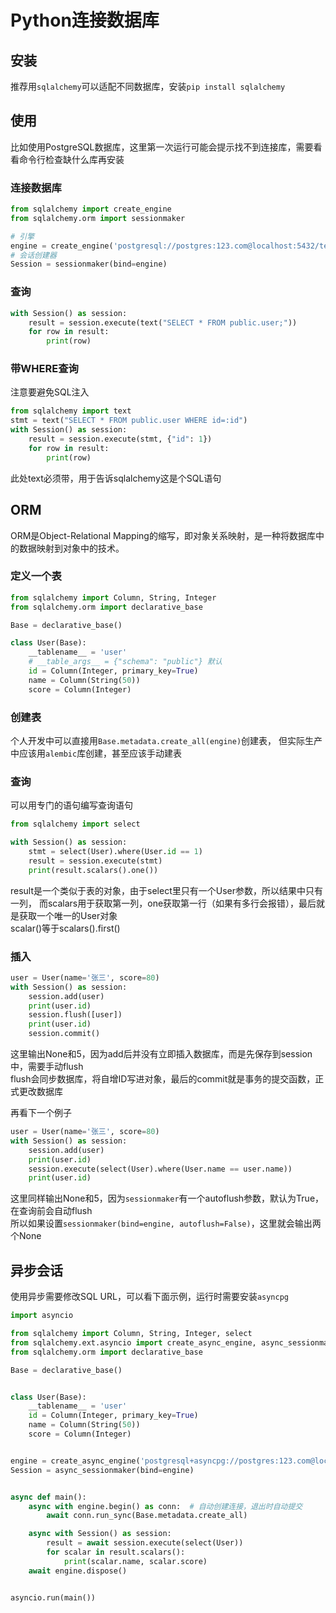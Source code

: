 # Python连接数据库
## 安装
推荐用`sqlalchemy`可以适配不同数据库，安装`pip install sqlalchemy`

## 使用
比如使用PostgreSQL数据库，这里第一次运行可能会提示找不到连接库，需要看看命令行检查缺什么库再安装
### 连接数据库
```python
from sqlalchemy import create_engine
from sqlalchemy.orm import sessionmaker

# 引擎
engine = create_engine('postgresql://postgres:123.com@localhost:5432/test')
# 会话创建器
Session = sessionmaker(bind=engine)
```

### 查询
```python
with Session() as session:
    result = session.execute(text("SELECT * FROM public.user;"))
    for row in result:
        print(row)
```

### 带WHERE查询
注意要避免SQL注入
```python
from sqlalchemy import text
stmt = text("SELECT * FROM public.user WHERE id=:id")
with Session() as session:
    result = session.execute(stmt, {"id": 1})
    for row in result:
        print(row)
```
此处text必须带，用于告诉sqlalchemy这是个SQL语句

## ORM
ORM是Object-Relational Mapping的缩写，即对象关系映射，是一种将数据库中的数据映射到对象中的技术。

### 定义一个表
```python
from sqlalchemy import Column, String, Integer
from sqlalchemy.orm import declarative_base

Base = declarative_base()

class User(Base):
    __tablename__ = 'user'
    # __table_args__ = {"schema": "public"} 默认
    id = Column(Integer, primary_key=True)
    name = Column(String(50))
    score = Column(Integer)
```

### 创建表
个人开发中可以直接用`Base.metadata.create_all(engine)`创建表，
但实际生产中应该用`alembic`库创建，甚至应该手动建表

### 查询
可以用专门的语句编写查询语句
```python
from sqlalchemy import select

with Session() as session:
    stmt = select(User).where(User.id == 1)
    result = session.execute(stmt)
    print(result.scalars().one())
```
result是一个类似于表的对象，由于select里只有一个User参数，所以结果中只有一列，
而scalars用于获取第一列，one获取第一行（如果有多行会报错），最后就是获取一个唯一的User对象  
scalar()等于scalars().first()

### 插入
```python
user = User(name='张三', score=80)
with Session() as session:
    session.add(user)
    print(user.id)
    session.flush([user])
    print(user.id)
    session.commit()
```
这里输出None和5，因为add后并没有立即插入数据库，而是先保存到session中，需要手动flush  
flush会同步数据库，将自增ID写进对象，最后的commit就是事务的提交函数，正式更改数据库

再看下一个例子
```python
user = User(name='张三', score=80)
with Session() as session:
    session.add(user)
    print(user.id)
    session.execute(select(User).where(User.name == user.name))
    print(user.id)
```
这里同样输出None和5，因为`sessionmaker`有一个autoflush参数，默认为True，在查询前会自动flush  
所以如果设置`sessionmaker(bind=engine, autoflush=False)`，这里就会输出两个None

## 异步会话
使用异步需要修改SQL URL，可以看下面示例，运行时需要安装`asyncpg`
```python
import asyncio

from sqlalchemy import Column, String, Integer, select
from sqlalchemy.ext.asyncio import create_async_engine, async_sessionmaker
from sqlalchemy.orm import declarative_base

Base = declarative_base()


class User(Base):
    __tablename__ = 'user'
    id = Column(Integer, primary_key=True)
    name = Column(String(50))
    score = Column(Integer)


engine = create_async_engine('postgresql+asyncpg://postgres:123.com@localhost:5432/test')
Session = async_sessionmaker(bind=engine)


async def main():
    async with engine.begin() as conn:  # 自动创建连接，退出时自动提交
        await conn.run_sync(Base.metadata.create_all)

    async with Session() as session:
        result = await session.execute(select(User))
        for scalar in result.scalars():
            print(scalar.name, scalar.score)
    await engine.dispose()


asyncio.run(main())
```